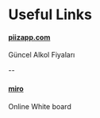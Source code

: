 # Useful Links

#### [ piizapp.com](https://piizapp.com)
Güncel Alkol Fiyaları

--
#### [miro](https://miro.com)
Online White board
